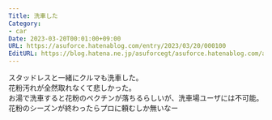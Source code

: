 ```yaml
---
Title: 洗車した
Category:
- car
Date: 2023-03-20T00:01:00+09:00
URL: https://asuforce.hatenablog.com/entry/2023/03/20/000100
EditURL: https://blog.hatena.ne.jp/asuforcegt/asuforce.hatenablog.com/atom/entry/4207112889973162325
---
```


スタッドレスと一緒にクルマも洗車した。  
花粉汚れが全然取れなくて悲しかった。  
お湯で洗車すると花粉のペクチンが落ちるらしいが、洗車場ユーザには不可能。  
花粉のシーズンが終わったらプロに頼むしか無いなー
